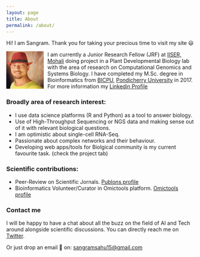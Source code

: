 ```yaml
---
layout: page
title: About
permalink: /about/
---
```


Hi! I am Sangram.
Thank you for taking your precious time to visit my site :smiley:

<img src="images/sksahu.jpeg" 
      alt="Sangram Keshari Sahu" 
      width="100" 
      style="float: left; margin-right: 10px;" />

I am currently a Junior Research Fellow (JRF) at [IISER, Mohali] doing project in a Plant Developmental Biology lab with the area of research on Computational Genomics and Systems Biology. I have completed my M.Sc. degree in Bioinformatics from [BICPU], [Pondicherry University] in 2017. For more information my [Linkedin Profile]

### Broadly area of research interest:
* I use data science platforms (R and Python) as a tool to answer biology.
* Use of High-Throughput Sequencing or NGS data and making sense out of it with relevant biological questions.
* I am optimistic about single-cell RNA-Seq.
* Passionate about complex networks and their behaviour.
* Developing web apps/tools for Biolgical community is my current favourite task. (check the project tab)

### Scientific contributions:
* Peer-Review on Scientific Jornals. [Publons profile](https://publons.com/a/1564864/)
* Bioinformatics Volunteer/Curator in Omictools platform. [Omictools profile](https://omictools.com/profile/sangram-github)

### Contact me
I will be happy to have a chat about all the buzz on the field of AI and Tech around alongside scientific discussions. You can directly reach me on [Twitter](https://twitter.com/sangram_ksahu).

Or just drop an email :e-mail: on:
[sangramsahu15@gmail.com](mailto:sangramsahu15@gmail.com)


[Linkedin Profile]:https://www.linkedin.com/in/sangramkesharisahu/
[Pondicherry University]: http://www.pondiuni.edu.in
[BICPU]: https://www.bicpu.edu.in
[IISER, Mohali]: http://iisermohali.ac.in
